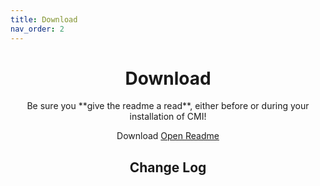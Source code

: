 ```yaml
---
title: Download
nav_order: 2
---
```


<center>
<h1>Download</h1>
Be sure you **give the readme a read**, either before or during your installation of CMI!

<a onclick="GetDownload()" class="btn btn-green">Download</a>
<a href="https://docs.google.com/document/d/1dFVNe2gvsVck0tjWrnCM2HxsdTFBAnsxs928Q1wVS1A" class="btn btn-blue">Open Readme</a>

<h2>Change Log</h2>
<div id="changelog" onload="fetchNotes()"></div>
  
</center>

